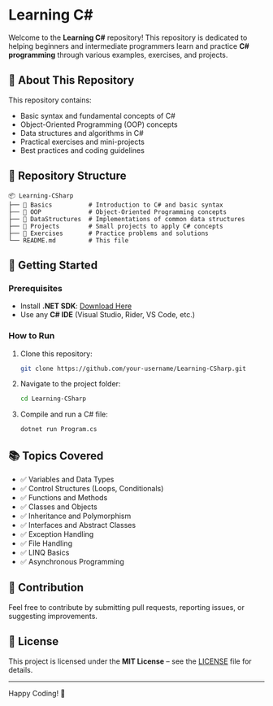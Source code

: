 # Learning C#

Welcome to the **Learning C#** repository! This repository is dedicated to helping beginners and intermediate programmers learn and practice **C# programming** through various examples, exercises, and projects.

## 📌 About This Repository
This repository contains:
- Basic syntax and fundamental concepts of C#
- Object-Oriented Programming (OOP) concepts
- Data structures and algorithms in C#
- Practical exercises and mini-projects
- Best practices and coding guidelines

## 📂 Repository Structure
```
📦 Learning-CSharp
├── 📁 Basics          # Introduction to C# and basic syntax
├── 📁 OOP             # Object-Oriented Programming concepts
├── 📁 DataStructures  # Implementations of common data structures
├── 📁 Projects        # Small projects to apply C# concepts
├── 📁 Exercises       # Practice problems and solutions
└── README.md         # This file
```

## 🚀 Getting Started
### Prerequisites
- Install **.NET SDK**: [Download Here](https://dotnet.microsoft.com/download)
- Use any **C# IDE** (Visual Studio, Rider, VS Code, etc.)

### How to Run
1. Clone this repository:
   ```bash
   git clone https://github.com/your-username/Learning-CSharp.git
   ```
2. Navigate to the project folder:
   ```bash
   cd Learning-CSharp
   ```
3. Compile and run a C# file:
   ```bash
   dotnet run Program.cs
   ```

## 📚 Topics Covered
- ✅ Variables and Data Types
- ✅ Control Structures (Loops, Conditionals)
- ✅ Functions and Methods
- ✅ Classes and Objects
- ✅ Inheritance and Polymorphism
- ✅ Interfaces and Abstract Classes
- ✅ Exception Handling
- ✅ File Handling
- ✅ LINQ Basics
- ✅ Asynchronous Programming

## 🎯 Contribution
Feel free to contribute by submitting pull requests, reporting issues, or suggesting improvements.

## 📜 License
This project is licensed under the **MIT License** – see the [LICENSE](LICENSE) file for details.

---
Happy Coding! 🎉

